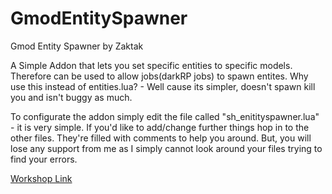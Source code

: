 # GmodEntitySpawner
Gmod Entity Spawner by Zaktak

A Simple Addon that lets you set specific entities to specific models.
Therefore can be used to allow jobs(darkRP jobs) to spawn entites.
Why use this instead of entities.lua? - Well cause its simpler, doesn't
spawn kill you and isn't buggy as much.

To configurate the addon simply edit the file called "sh_enitityspawner.lua" - it is very simple.
If you'd like to add/change further things hop in to the other files. They're filled with
comments to help you around. But, you will lose any support from me as I simply cannot look
around your files trying to find your errors.

[Workshop Link](htps://steamcommunity.com/sharedfiles/filedetails/?id=2051763297)

